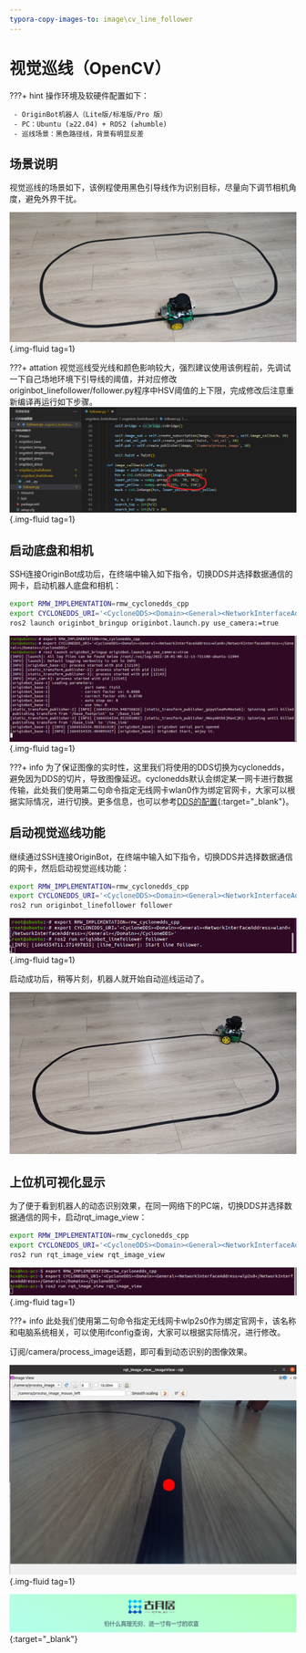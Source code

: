 ```yaml
---
typora-copy-images-to: image\cv_line_follower
---
```


# **视觉巡线（OpenCV）**

???+ hint
    操作环境及软硬件配置如下：

     - OriginBot机器人（Lite版/标准版/Pro 版）
     - PC：Ubuntu (≥22.04) + ROS2 (≥humble)
     - 巡线场景：黑色路径线，背景有明显反差



## **场景说明**

视觉巡线的场景如下，该例程使用黑色引导线作为识别目标，尽量向下调节相机角度，避免外界干扰。

![e15c780e42a2fc9bb4895f6425a9275](../assets/img/cv_line_follower/e15c780e42a2fc9bb4895f6425a9275.jpg){.img-fluid tag=1}

???+ attation
    视觉巡线受光线和颜色影响较大，强烈建议使用该例程前，先调试一下自己场地环境下引导线的阈值，并对应修改originbot_linefollower/follower.py程序中HSV阈值的上下限，完成修改后注意重新编译再运行如下步骤。![image-20221001003240373](../assets/img/cv_line_follower/image-20221001003240373.png){.img-fluid tag=1}



## **启动底盘和相机**

SSH连接OriginBot成功后，在终端中输入如下指令，切换DDS并选择数据通信的网卡，启动机器人底盘和相机：

```bash
export RMW_IMPLEMENTATION=rmw_cyclonedds_cpp
export CYCLONEDDS_URI='<CycloneDDS><Domain><General><NetworkInterfaceAddress>wlan0</NetworkInterfaceAddress></General></Domain></CycloneDDS>'
ros2 launch originbot_bringup originbot.launch.py use_camera:=true
```

![2022-10-01_00-12](../assets/img/cv_line_follower/2022-10-01_00-12.png){.img-fluid tag=1}

???+ info
    为了保证图像的实时性，这里我们将使用的DDS切换为cyclonedds，避免因为DDS的切片，导致图像延迟。cyclonedds默认会绑定某一网卡进行数据传输，此处我们使用第二句命令指定无线网卡wlan0作为绑定官网卡，大家可以根据实际情况，进行切换。更多信息，也可以参考[DDS的配置](../manual/camera_visualization.md#dds){:target="_blank"}。



## **启动视觉巡线功能**

继续通过SSH连接OriginBot，在终端中输入如下指令，切换DDS并选择数据通信的网卡，然后启动视觉巡线功能：

```bash
export RMW_IMPLEMENTATION=rmw_cyclonedds_cpp
export CYCLONEDDS_URI='<CycloneDDS><Domain><General><NetworkInterfaceAddress>wlan0</NetworkInterfaceAddress></General></Domain></CycloneDDS>'
ros2 run originbot_linefollower follower
```

![2022-10-01_00-19](../assets/img/cv_line_follower/2022-10-01_00-19.png){.img-fluid tag=1}



启动成功后，稍等片刻，机器人就开始自动巡线运动了。



![deeplearning_follow_line](../assets/img/cv_line_follower/deeplearning_follow_line.gif)





## **上位机可视化显示**

为了便于看到机器人的动态识别效果，在同一网络下的PC端，切换DDS并选择数据通信的网卡，启动rqt_image_view：

```bash
export RMW_IMPLEMENTATION=rmw_cyclonedds_cpp
export CYCLONEDDS_URI='<CycloneDDS><Domain><General><NetworkInterfaceAddress>wlp2s0</NetworkInterfaceAddress></General></Domain></CycloneDDS>'
ros2 run rqt_image_view rqt_image_view
```

![2022-10-01_00-19_1](../assets/img/cv_line_follower/2022-10-01_00-19_1.png){.img-fluid tag=1}

???+ info
    此处我们使用第二句命令指定无线网卡wlp2s0作为绑定官网卡，该名称和电脑系统相关，可以使用ifconfig查询，大家可以根据实际情况，进行修改。



订阅/camera/process_image话题，即可看到动态识别的图像效果。

![img](../assets/img/cv_line_follower/2022-08-26_21-56.jpg){.img-fluid tag=1}



[![图片1](../assets/img/footer.png)](https://www.guyuehome.com/){:target="_blank"}
